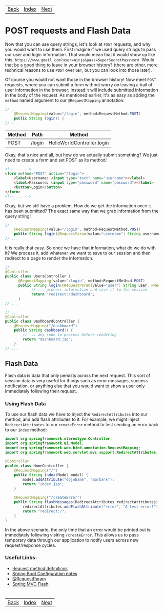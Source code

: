 <table width="100%">
    <tr>
        <td><a href="./017_Counter.md">Back</a></td>
        <td><a href="../../Index.md">Index</a></td>
        <td><a href="./019_The_Code.md">Next</a></td>
    </tr>
</table>

#

#   POST requests and Flash Data
Now that you can use query strings, let's look at `POST` requests, and why you would want to use them. First imagine if we used query strings to pass our user and login information. That would mean that it would show up like this: `https://www.gmail.com?user=ninja&pass=SuperSecretPassword`. Would that be a good thing to leave in your browser history? (there are other, more technical reasons to use `POST` over `GET`, but you can look into those later).

Of course you would not want those in the browser history! Now meet `POST` requests, where you can submit a form without worry on leaving a trail of user information in the browser; instead it will include submitted information in the body of the request. As mentioned earlier, it's as easy as adding the `method` named argument to our `@RequestMapping` annotation:
```java
// ...
    @RequestMapping(value="/login", method=RequestMethod.POST)
    public String login() {
// ...
```
Method      |       	Path	    |       Method
---         |       ---             |       ---
POST        |	/login	            |     HelloWorldController.login

Okay, that's nice and all, but how do we actually submit something? We just need to create a form and set POST as its method!
```html
<!-- ... -->
<form method="POST" action="/login">
    <label>Username: <input type="text" name="username"></label>
    <label>Password: <input type="password" name="password"></label>
    <button>Login</button>
</form>
<!-- ... -->
```
Okay, but we still have a problem. How do we get the information once it has been submitted? The exact same way that we grab information from the query string!
```java
// ...
    @RequestMapping(value="/login", method=RequestMethod.POST)
    public String login(@RequestParam(value="username") String username, @RequestParam(value="password") String password) {
// ...
```
It is really that easy. So once we have that information, what do we do with it? We process it, add whatever we want to save to our session and then redirect to a page to render the information.
```java
// ...
@Controller
public class UsersController {
      @RequestMapping(value="/login", method=RequestMethod.POST)
      public String login(@RequestParam(value="user") String user, @RequestParam(value="password") String password) {
            // ... process information and save it to the session
            return "redirect:/dashboard";
      }
// ...
```
```java
// ...
@Controller
public class DashboardController {
    @RequestMapping("/dashboard")
    public String dashboard() {
        // ... any code to process before rendering
        return "dashboard.jsp";
    }
// ...
```
##  __Flash Data__
Flash data is data that only persists across the next request. This sort of session data is very useful for things such as error messages, success notification, or anything else that you would want to show a user only immediately following their request.

###  __Using Flash Data__

To use our flash data we have to inject the `RedirectAttributes` into our method, and add flash attributes to it. For example, we might inject `RedirectAttributes` to our `createError` method to test sending an error back to our `index` method:
```java
import org.springframework.stereotype.Controller;
import org.springframework.ui.Model;
import org.springframework.web.bind.annotation.RequestMapping;
import org.springframework.web.servlet.mvc.support.RedirectAttributes;
 
@Controller
public class HomeController {
    @RequestMapping("/")
    public String index(Model model) {
        model.addAttribute("dojoName", "Burbank");
        return "index.jsp";
    }
 
    @RequestMapping("/createError")
    public String flashMessages(RedirectAttributes redirectAttributes) {
        redirectAttributes.addFlashAttribute("error", "A test error!");
        return "redirect:/";
    }
}
```
In the above scenario, the only time that an error would be printed out is immediately following visiting `/createError`. This allows us to pass temporary data through our application to notify users across new request/response cycles.

### __Useful Links:__
*   [Request method definitions](https://www.w3.org/Protocols/rfc2616/rfc2616-sec9.html)
*   [Spring Boot Configuration notes](http://docs.spring.io/spring-boot/docs/1.5.3.RELEASE/reference/htmlsingle/#boot-features-spring-mvc-auto-configuration)
*   [@RequestParam](https://docs.spring.io/spring/docs/current/javadoc-api/org/springframework/web/bind/annotation/RequestParam.html)
*   [Spring MVC Flash](http://docs.spring.io/spring/docs/current/spring-framework-reference/html/mvc.html#mvc-flash-attributes)

#

[]()
<table width="100%">
    <tr>
        <td><a href="./017_Counter.md">Back</a></td>
        <td><a href="../../Index.md">Index</a></td>
        <td><a href="./019_The_Code.md">Next</a></td>
    </tr>
</table>